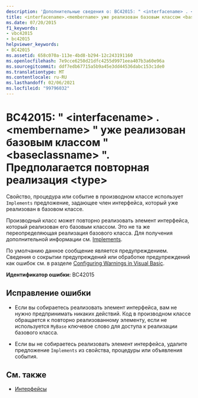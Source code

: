 ```yaml
---
description: 'Дополнительные сведения о: BC42015: " <interfacename> . <membername> " уже реализован базовым классом " <baseclassname> ". Предполагается повторная реализация <type>'
title: <interfacename>.<membername> уже реализован базовым классом <baseclassname>. Предполагается повторная реализация <type>
ms.date: 07/20/2015
f1_keywords:
- vbc42015
- bc42015
helpviewer_keywords:
- BC42015
ms.assetid: 658c070a-113e-4bd8-b294-12c243191160
ms.openlocfilehash: 7e9cce6250d21dfc4255d9971eea407b3a60e96a
ms.sourcegitcommit: ddf7edb67715a5b9a45e3dd44536dabc153c1de0
ms.translationtype: MT
ms.contentlocale: ru-RU
ms.lasthandoff: 02/06/2021
ms.locfileid: "99796032"
---
```

# <a name="bc42015-interfacenamemembername-is-already-implemented-by-the-base-class-baseclassname-re-implementation-of-type-assumed"></a>BC42015: " \<interfacename> . \<membername> " уже реализован базовым классом " \<baseclassname> ". Предполагается повторная реализация \<type>

Свойство, процедура или событие в производном классе использует `Implements` предложение, задающее член интерфейса, который уже реализован в базовом классе.

 Производный класс может повторно реализовать элемент интерфейса, который реализован его базовым классом. Это не та же переопределяющая реализация базового класса. Для получения дополнительной информации см. [Implements](../statements/implements-clause.md).

 По умолчанию данное сообщение является предупреждением. Сведения о сокрытии предупреждений или обработке предупреждений как ошибок см. в разделе [Configuring Warnings in Visual Basic](/visualstudio/ide/configuring-warnings-in-visual-basic).

 **Идентификатор ошибки:** BC42015

## <a name="to-correct-this-error"></a>Исправление ошибки

- Если вы собираетесь реализовать элемент интерфейса, вам не нужно предпринимать никаких действий. Код в производном классе обращается к повторно реализованному элементу, если не используется `MyBase` ключевое слово для доступа к реализации базового класса.

- Если вы не собираетесь реализовать элемент интерфейса, удалите предложение `Implements` из свойства, процедуры или объявления события.

## <a name="see-also"></a>См. также

- [Интерфейсы](../../programming-guide/language-features/interfaces/index.md)
